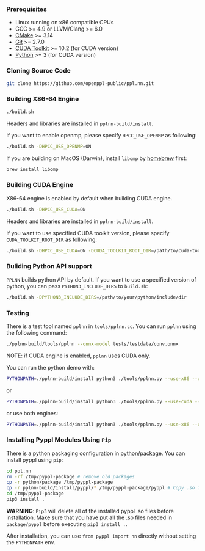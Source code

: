 ### Prerequisites

* Linux running on x86 compatible CPUs
* GCC >= 4.9 or LLVM/Clang >= 6.0
* [CMake](https://cmake.org/download/) >= 3.14
* [Git](https://git-scm.com/downloads) >= 2.7.0
* [CUDA Toolkit](https://developer.nvidia.com/cuda-toolkit-archive) >= 10.2 (for CUDA version)
* [Python](https://www.python.org/downloads/) >= 3 (for CUDA version)

### Cloning Source Code

```bash
git clone https://github.com/openppl-public/ppl.nn.git
```

### Building X86-64 Engine

```bash
./build.sh
```

Headers and libraries are installed in `pplnn-build/install`.

If you want to enable openmp, please specify `HPCC_USE_OPENMP` as following:

```bash
./build.sh -DHPCC_USE_OPENMP=ON
```

If you are building on MacOS (Darwin), install `libomp` by [homebrew](https://brew.sh/) first:
```bash
brew install libomp
```

### Building CUDA Engine

X86-64 engine is enabled by default when building CUDA engine.

```bash
./build.sh -DHPCC_USE_CUDA=ON
```

Headers and libraries are installed in `pplnn-build/install`.

If you want to use specified CUDA toolkit version, please specify `CUDA_TOOLKIT_ROOT_DIR` as following:

```bash
./build.sh -DHPCC_USE_CUDA=ON -DCUDA_TOOLKIT_ROOT_DIR=/path/to/cuda-toolkit-root-dir
```

### Buliding Python API support

`PPLNN` builds python API by default. If you want to use a specified version of python, you can pass `PYTHON3_INCLUDE_DIRS` to `build.sh`:

```bash
./build.sh -DPYTHON3_INCLUDE_DIRS=/path/to/your/python/include/dir
```

### Testing

There is a test tool named `pplnn` in `tools/pplnn.cc`. You can run `pplnn` using the following command:

```bash
./pplnn-build/tools/pplnn --onnx-model tests/testdata/conv.onnx
```

NOTE: if CUDA engine is enabled, `pplnn` uses CUDA only.

You can run the python demo with:

```bash
PYTHONPATH=./pplnn-build/install python3 ./tools/pplnn.py --use-x86 --onnx-model tests/testdata/conv.onnx
```

or

```bash
PYTHONPATH=./pplnn-build/install python3 ./tools/pplnn.py --use-cuda --onnx-model tests/testdata/conv.onnx
```

or use both engines:

```bash
PYTHONPATH=./pplnn-build/install python3 ./tools/pplnn.py --use-x86 --use-cuda --onnx-model tests/testdata/conv.onnx
```

### Installing Pyppl Modules Using `Pip`

There is a python packaging configuration in [python/package](../../python/package). You can install pyppl using `pip`:

```bash
cd ppl.nn
rm -rf /tmp/pyppl-package # remove old packages
cp -r python/package /tmp/pyppl-package
cp -r pplnn-build/install/pyppl/* /tmp/pyppl-package/pyppl # Copy .so files. See WARNING below.
cd /tmp/pyppl-package
pip3 install .
```

**WARNING**: `Pip3` will delete all of the installed pyppl .so files before installation. Make sure that you have put all the .so files needed in `package/pyppl` before executing `pip3 install .`.

After installation, you can use `from pyppl import nn` directly without setting the `PYTHONPATH` env.
